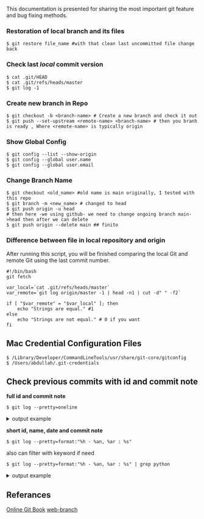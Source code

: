 This documentation is presented for sharing the most important git feature and bug fixing methods.

### **Restoration of local branch and its files**
```shell
$ git restore file_name #with that clean last uncommitted file change back
```

### **Check last *local* commit version**

```shell
$ cat .git/HEAD
$ cat .git/refs/heads/master
$ git log -1
```

### **Create new branch in Repo**

```shell
$ git checkout -b <branch-name> # Create a new branch and check it out
$ git push --set-upstream <remote-name> <branch-name> # then you branh is ready , Where <remote-name> is typically origin
```

### **Show Global Config**

```shell
$ git config --list --show-origin
$ git config --global user.name
$ git config --global user.email
```

### **Change Branch Name**

```shell
$ git checkout <old_name> #old name is main originally, I tested with this repo
$ git branch -m <new_name> # changed to head
$ git push origin -u head
# then here -we using github- we need to change ongoing branch main->head then after we can delete 
$ git push origin --delete main ## finito
```

### **Difference between file in local repository and origin**

After running this script, you will be finished comparing the local Git and remote Git using the last commit number.

```shell
#!/bin/bash
git fetch

var_local=`cat .git/refs/heads/master`
var_remote=`git log origin/master -1 | head -n1 | cut -d" " -f2`

if [ "$var_remote" = "$var_local" ]; then
    echo "Strings are equal." #1
else
    echo "Strings are not equal." # 0 if you want
fi
```


## **Mac Credential Configuration Files**

```shell
$ /Library/Developer/CommandLineTools/usr/share/git-core/gitconfig
$ /Users/abdullah/.git-credentials
``` 

## **Check previous commits with id and commit note**

**full id and commit note**
```shell
$ git log --pretty=oneline
``` 

<details><summary>output example</summary>
<p> 

681860bc03b89e607c568570f7e95b901b4fedf0 (HEAD -> master, origin/master, origin/HEAD) adapt json schema for batch results (#1033)

31abbe1e4b6e3a0bc7d60a72fd3802cb928654dc Minor updates to UWP samples (#1035)

3ad8fe15d27dbcc25feb4ca0e41cf26be65a460c Renaming batch ingestion client solution, refactoring, removing LID (#1027)

e6924c9cee0b3a6bfa44721779af0b9e4c2cdeb8 pronunciation assessment javascript browser sample (#1010)

37619365c40f98b419f98865163aa5617e6910e7 Update dependent-verification.html (#1019)

5d698988e1b3ae36bb5169330f8e37e0623d0a44 Add keys to KV in ARM, cleanup (#1015)

</p>
</details>

**short id, name, date and commit note**
```shell
$ git log --pretty=format:"%h - %an, %ar : %s"
``` 
also can filter with keyword if need
```shell
$ git log --pretty=format:"%h - %an, %ar : %s" | grep python
``` 

<details><summary>output example</summary>
<p> 

681860bc - Christian Landsiedel, 7 hours ago : adapt json schema for batch results (#1033)

31abbe1e - Darren, 8 days ago : Minor updates to UWP samples (#1035)

3ad8fe15 - Henry van der Vegte, 8 days ago : Renaming batch ingestion client solution, refactoring, removing LID (#1027)

e6924c9c - Yulin Li, 2 weeks ago : pronunciation assessment javascript browser sample (#1010)

37619365 - Glenn Harper, 2 weeks ago : Update dependent-verification.html (#1019)

</p>
</details>



## Referances

[Online Git Book](https://git-scm.com/book/en/v2/)
[web-branch](https://stackoverflow.com/questions/1519006/how-do-you-create-a-remote-git-branch)

